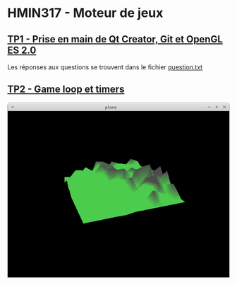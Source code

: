 # HMIN317 - Moteur de jeux

## [TP1 - Prise en main de Qt Creator, Git et OpenGL ES 2.0](https://github.com/clayettet/Moteur_jeux/tree/master/TP1)

Les réponses aux questions se trouvent dans le fichier [question.txt](https://github.com/clayettet/Moteur_jeux/blob/master/TP1/question.txt)

## [TP2 - Game	loop	et	timers](https://github.com/clayettet/Moteur_jeux/tree/master/TP2)

![alt text](https://github.com/clayettet/Moteur_jeux/blob/master/TP2/result.png "Résultat")
